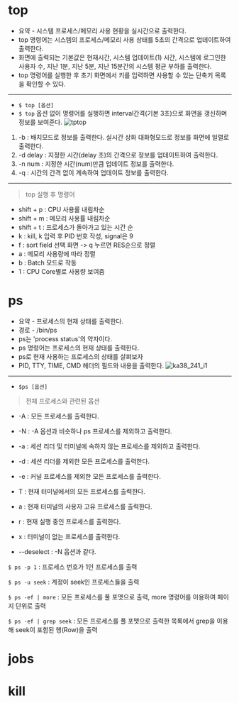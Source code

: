 # top
+ 요약 - 시스템 프로세스/메모리 사용 현황을 실시간으로 출력한다.
+ top 명령어는 시스템의 프로세스/메모리 사용 상태를 5초의 간격으로 업데이트하여 출력한다. 
+ 화면에 출력되는 기본값은 현재시간, 시스템 업데이트(1) 시간, 시스템에 로그인한 사용자 수, 지난 1분, 지난 5분, 지난 15분간의 시스템 평균 부하를 출력한다.
+  top 명령어를 실행한 후 초기 화면에서  키를 입력하면 사용할 수 있는 단축키 목록을 확인할 수 있다.
---
+ ` $ top [옵션] `
+ `$ top` 옵션 없이 명령어를 실행하면 interval간격(기본 3초)으로 화면을 갱신하며 정보를 보여준다.
![tptop](https://github.com/goheam/assignment/assets/133829880/7c91f024-bef3-47dc-91fa-6be9c27fc6b1)

1. -b : 배치모드로 정보를 출력한다. 실시간 상화 대화형모드로 정보를 화면에 일렬로 출력한다.
2. -d delay : 지정한 시간(delay 초)의 간격으로 정보를 업데이트하여 출력한다.
3. -n num : 지정한 시간(num)만큼 업데이트 정보를 출력한다.
4. -q : 시간의 간격 없이 계속하여 업데이트 정보를 출력한다.
---
> top 실행 후 명령어
+ shift + p : CPU 사용률 내림차순
+ shift + m : 메모리 사용률 내림차순
+ shift + t : 프로세스가 돌아가고 있는 시간 순
+ k : kill, k 입력 후 PID 번호 작성, signal은 9
+ f : sort field 선택 화면 -> q 누르면 RES순으로 정렬
+ a : 메모리 사용량에 따라 정렬
+ b : Batch 모드로 작동
+ 1 : CPU Core별로 사용량 보여줌


# ps
+ 요약 - 프로세스의 현재 상태를 출력한다.
+ 경로 - /bin/ps
+ ps는 'process status'의 약자이다.
+ ps 명령어는 프로세스의 현재 상태를 출력한다. 
+ ps로 현재 사용하는 프로세스의 상태를 살펴보자
+ PID, TTY, TIME, CMD 헤더의 필드와 내용을 출력한다.
![ka38_241_i1](https://github.com/goheam/assignment/assets/133829880/de2069b6-c6ec-4200-8cd0-954756df88e2)
---
+ ` $ps [옵션] `
> 전체 프로세스와 관련된 옵션
+ -A : 모든 프로세스를 출력한다.
+ -N : -A 옵션과 비슷하나 ps 프로세스를 제외하고 출력한다.
+ -a : 세션 리더 및 터미널에 속하지 않는 프로세스를 제외하고 출력한다.
+ -d : 세션 리더를 제외한 모든 프로세스를 출력한다.
+ -e : 커널 프로세스를 제외한 모든 프로세스를 출력한다.

+ T : 현재 터미널에서의 모든 프로세스를 출력한다.
+ a : 현재 터미널의 사용자 고유 프로세스를 출력한다.
+ r : 현재 실행 중인 프로세스를 출력한다.
+ x : 터미널이 없는 프로세스를 출력한다.
+  --deselect : -N 옵션과 같다.

`$ ps -p 1` : 프로세스 번호가 1인 프로세스를 출력

`$ ps -u seek` : 계정이 seek인 프로세스들을 출력

`$ ps -ef | more` : 모든 프로세스를 풀 포맷으로 출력, more 명령어를 이용하여 페이지 단위로 출력

`$ ps -ef | grep seek` : 모든 프로세스를 풀 포맷으로 출력한 목록에서 grep을 이용해 seek이 포함된 행(Row)을 출력

# jobs


# kill
